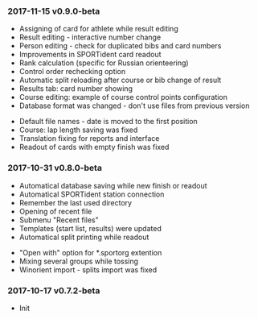 ### 2017-11-15 v0.9.0-beta
+ Assigning of card for athlete while result editing
+ Result editing - interactive number change
+ Person editing - check for duplicated bibs and card numbers
+ Improvements in SPORTident card readout
+ Rank calculation (specific for Russian orienteering)
+ Control order rechecking option
+ Automatic split reloading after course or bib change of result
+ Results tab: card number showing
+ Course editing: example of course control points configuration
+ Database format was changed - don't use files from previous version
- Default file names - date is moved to the first position
- Course: lap length saving was fixed
- Translation fixing for reports and interface
- Readout of cards with empty finish was fixed


### 2017-10-31 v0.8.0-beta
+ Automatical database saving while new finish or readout
+ Automatical SPORTident station connection
+ Remember the last used directory
+ Opening of recent file
+ Submenu "Recent files"
+ Templates (start list, results) were updated
+ Automatical split printing while readout
- "Open with" option for *.sportorg extention
- Mixing several groups while tossing
- Winorient import - splits import was fixed


### 2017-10-17 v0.7.2-beta

* Init